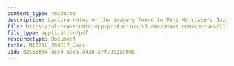 ```yaml
---
content_type: resource
description: Lecture notes on the imagery found in Toni Morrison's Jazz.
file: https://ol-ocw-studio-app-production.s3.amazonaws.com/courses/21l-709-ethnic-literature-in-america-spring-2017/d25630b48ce4adc5d43ba7f79e26a048_MIT21L_709S17_Jazz.pdf
file_type: application/pdf
resourcetype: Document
title: MIT21L_709S17_Jazz
uid: d25630b4-8ce4-adc5-d43b-a7f79e26a048
---
```


